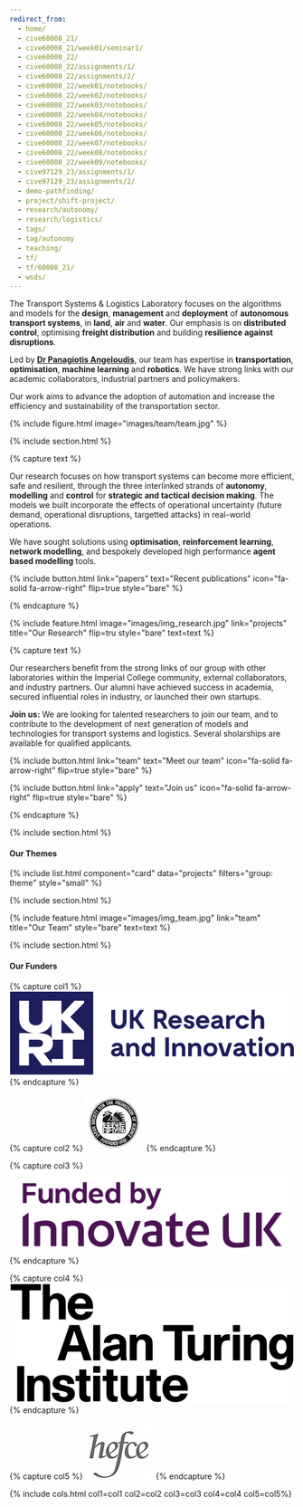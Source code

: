 ```yaml
---
redirect_from:
  - home/
  - cive60008_21/
  - cive60008_21/week01/seminar1/
  - cive60008_22/
  - cive60008_22/assignments/1/
  - cive60008_22/assignments/2/
  - cive60008_22/week01/notebooks/
  - cive60008_22/week02/notebooks/
  - cive60008_22/week03/notebooks/
  - cive60008_22/week04/notebooks/
  - cive60008_22/week05/notebooks/
  - cive60008_22/week06/notebooks/
  - cive60008_22/week07/notebooks/
  - cive60008_22/week08/notebooks/
  - cive60008_22/week09/notebooks/
  - cive97129_23/assignments/1/
  - cive97129_23/assignments/2/
  - demo-pathfinding/
  - project/shift-project/
  - research/autonomy/
  - research/logistics/
  - tags/
  - tag/autonomy
  - teaching/
  - tf/
  - tf/60008_21/
  - wsds/
---
```




The Transport Systems & Logistics Laboratory focuses on the algorithms and models for the **design**, **management** and **deployment** of **autonomous transport systems**, in **land**, **air** and **water**. Our emphasis is on  **distributed control**, optimising **freight distribution** and building **resilience against disruptions**.

Led by [**Dr Panagiotis Angeloudis**](/members/angeloudis-p), our team has expertise in **transportation**, **optimisation**, **machine learning** and **robotics**. We have strong links with our academic collaborators, industrial partners and policymakers.

Our work aims to advance the adoption of automation and increase the efficiency and sustainability of the transportation sector.

{%
  include figure.html
  image="images/team/team.jpg"
%}

{% include section.html %}



{% capture text %}

Our research focuses on how transport systems can become more efficient, safe and resilient, through the three interlinked strands of **autonomy**, **modelling** and **control** for **strategic and tactical decision making**. The models we built incorporate the effects of operational uncertainty (future demand, operational disruptions, targetted attacks) in real-world operations. 

We have sought solutions using **optimisation**, **reinforcement learning**, **network modelling**, and bespokely developed high performance **agent based modelling** tools.


{%
  include button.html
  link="papers"
  text="Recent publications"
  icon="fa-solid fa-arrow-right"
  flip=true
  style="bare"
%}


{% endcapture %}

{%
  include feature.html
  image="images/img_research.jpg"
  link="projects"
  title="Our Research"
  flip=tru
  style="bare"
  text=text
%}

{% capture text %}

Our researchers benefit from the strong links of our group with other laboratories within the Imperial College community, external collaborators, and industry partners. Our alumni have achieved success in academia, secured influential roles in industry, or launched their own startups.

**Join us:** We are looking for talented researchers to join our team, and to contribute to the development of next generation of models and technologies for transport systems and logistics. Several sholarships are available for qualified applicants.

{%
  include button.html
  link="team"
  text="Meet our team"
  icon="fa-solid fa-arrow-right"
  flip=true
  style="bare"
%}

{%
  include button.html
  link="apply"
  text="Join us"
  icon="fa-solid fa-arrow-right"
  flip=true
  style="bare"
%}

{% endcapture %}

{% include section.html %}

#### Our Themes

{% include list.html component="card" data="projects" filters="group: theme" style="small" %}

{% include section.html %}

{%
  include feature.html
  image="images/img_team.jpg"
  link="team"
  title="Our Team"
  style="bare"
  text=text
%}


{% include section.html %}

#### Our Funders


{% capture col1 %}
<img src="images/funders/ukri.svg">
{% endcapture %}

{% capture col2 %}
<img src="images/funders/jsps.jpg">
{% endcapture %}

{% capture col3 %}
<img src="images/funders/innovateuk.svg">
{% endcapture %}

{% capture col4 %}
<img src="images/funders/alan-turing.svg">
{% endcapture %}

{% capture col5 %}
<img src="images/funders/hefce.jpg">
{% endcapture %}

{% include cols.html col1=col1 col2=col2 col3=col3 col4=col4 col5=col5%}

